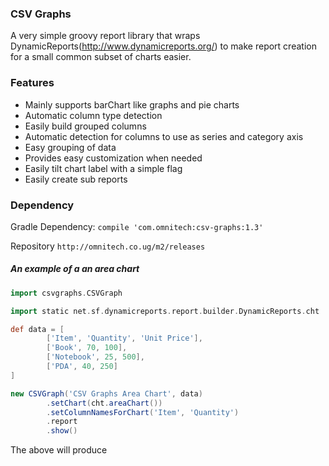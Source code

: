 ### CSV Graphs

A very simple groovy report library that wraps DynamicReports(http://www.dynamicreports.org/) to make report creation for a small common subset of charts easier. 

### Features
 - Mainly supports barChart like graphs and pie charts
 - Automatic column type detection
 - Easily build grouped columns
 - Automatic detection for columns to use as series and category axis
 - Easy grouping of data
 - Provides easy customization when needed
 - Easily tilt chart label with a simple flag
 - Easily create sub reports
 
### Dependency

Gradle Dependency: `compile 'com.omnitech:csv-graphs:1.3'` 

Repository `http://omnitech.co.ug/m2/releases`

##### An example of a an area chart
```groovy
import csvgraphs.CSVGraph

import static net.sf.dynamicreports.report.builder.DynamicReports.cht

def data = [
        ['Item', 'Quantity', 'Unit Price'],
        ['Book', 70, 100],
        ['Notebook', 25, 500],
        ['PDA', 40, 250]
]

new CSVGraph('CSV Graphs Area Chart', data)
        .setChart(cht.areaChart())
        .setColumnNamesForChart('Item', 'Quantity')
        .report
        .show()
``` 

The above will produce

[simpleReport]: https://raw.githubusercontent.com/kayr/csv-graphs/master/images/SimpleReport1.PNG